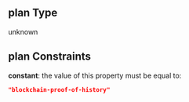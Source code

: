 ## plan Type

unknown

## plan Constraints

**constant**: the value of this property must be equal to:

```json
"blockchain-proof-of-history"
```
